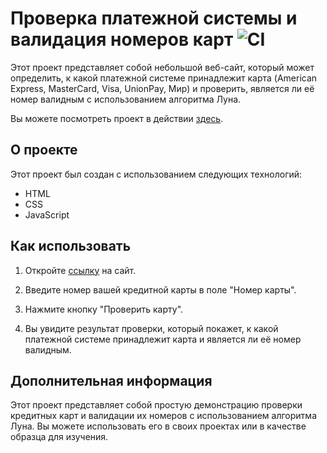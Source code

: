 # Проверка платежной системы и валидация номеров карт ![CI](https://github.com/NikaMurs/cardValidation/actions/workflows/web.yml/badge.svg)

Этот проект представляет собой небольшой веб-сайт, который может определить, к какой платежной системе принадлежит карта (American Express, MasterCard, Visa, UnionPay, Мир) и проверить, является ли её номер валидным с использованием алгоритма Луна.

Вы можете посмотреть проект в действии [здесь](https://nikamurs.github.io/cardValidation/).

## О проекте

Этот проект был создан с использованием следующих технологий:

- HTML
- CSS
- JavaScript

## Как использовать

1. Откройте [ссылку](https://nikamurs.github.io/cardValidation/) на сайт.

2. Введите номер вашей кредитной карты в поле "Номер карты".

3. Нажмите кнопку "Проверить карту".

4. Вы увидите результат проверки, который покажет, к какой платежной системе принадлежит карта и является ли её номер валидным.

## Дополнительная информация

Этот проект представляет собой простую демонстрацию проверки кредитных карт и валидации их номеров с использованием алгоритма Луна. Вы можете использовать его в своих проектах или в качестве образца для изучения.
